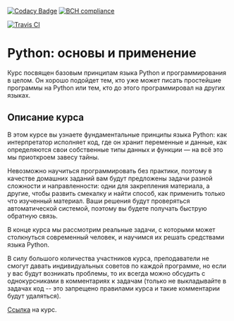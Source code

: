 [![Codacy Badge](https://api.codacy.com/project/badge/Grade/e7ca1c0a932443a28abe02d41a5a466c)](https://app.codacy.com/manual/ivanin.k/python_basics?utm_source=github.com&utm_medium=referral&utm_content=ivaninkv/python_basics&utm_campaign=Badge_Grade_Dashboard)
[![BCH compliance](https://bettercodehub.com/edge/badge/ivaninkv/python_basics?branch=master)](https://bettercodehub.com/results/ivaninkv/python_basics)

[![Travis CI](https://travis-ci.com/ivaninkv/python_basics.svg?branch=master)](https://travis-ci.com/github/ivaninkv/python_basics)

# Python: основы и применение

Курс посвящен базовым принципам языка Python и программирования в целом. Он хорошо подойдет тем, кто уже может писать простейшие программы на Python или тем, кто до этого программировал на других языках.

## Описание курса

В этом курсе вы узнаете фундаментальные принципы языка Python: как интерпретатор исполняет код, где он хранит переменные и данные, как определяются свои собственные типы данных и функции — на всё это мы приоткроем завесу тайны.

Невозможно научиться программировать без практики, поэтому в качестве домашних заданий вам будут предложены задачи разной сложности и направленности: одни для закрепления материала, а другие, чтобы развить смекалку и найти способ, как применить только что изученный материал.  Ваши решения будут проверяться автоматической системой, поэтому вы будете получать быструю обратную связь.

В конце курса мы рассмотрим реальные задачи, с которыми может столкнуться современный человек, и научимся их решать средствами языка Python.

В силу большого количества участников курса, преподаватели не смогут давать индивидуальных советов по каждой программе, но если у вас будут возникать проблемы, то их всегда можно обсудить с однокурсниками в комментариях к задачам (только не выкладывайте в задачах код -- это запрещено правилами курса и такие комментарии будут удаляться).

[Ссылка](https://stepik.org/course/512) на курс.
